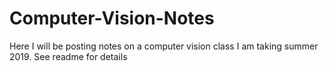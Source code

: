 # Computer-Vision-Notes
Here I will be posting notes on a computer vision class I am taking summer 2019. See readme for details 
